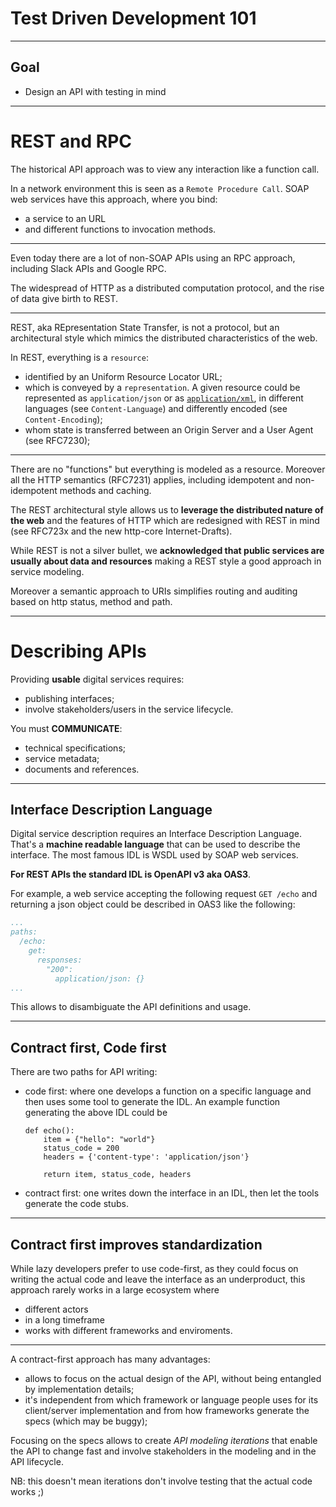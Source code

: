 # Test Driven Development 101

---


## Goal

  - Design an API with testing in mind
    
---

# REST and RPC

The historical API approach was to view any interaction like a function call.

In a network environment this is seen as a `Remote Procedure Call`.
SOAP web services have this approach, where you bind:

 * a service to an URL 
 * and different functions to invocation methods.

----

Even today there are a lot of non-SOAP APIs using an RPC approach, 
including Slack APIs and Google RPC.

The widespread of HTTP as a distributed computation protocol,
 and the rise of data give birth to REST.

----

REST, aka REpresentation State Transfer, is not a protocol,
 but an architectural style which mimics the distributed characteristics of the web.

In REST, everything is a `resource`:

- identified by an Uniform Resource Locator URL;
- which is conveyed by a `representation`. A given resource 
could be represented as `application/json` or 
as [`application/xml`](https://tools.ietf.org/html/rfc7303), 
in different languages (see `Content-Language`)
 and differently encoded (see `Content-Encoding`);
- whom state is transferred between an Origin Server
 and a User Agent (see RFC7230);

---- 

There are no "functions" but everything is modeled as a resource. 
Moreover all the HTTP semantics (RFC7231) applies, including idempotent 
and non-idempotent methods and caching.

The REST architectural style allows us to 
**leverage the distributed nature of the web** and
 the features of HTTP which are redesigned with REST in mind 
 (see RFC723x and the new http-core Internet-Drafts).

While REST is not a silver bullet, we 
**acknowledged that public services are usually about data and resources**
 making a REST style a good approach in service modeling. 

Moreover a semantic approach to URIs simplifies routing and auditing
 based on http status, method and path.

---

# Describing APIs

Providing **usable** digital services requires:

- publishing interfaces;
- involve stakeholders/users in the service lifecycle.

You must **COMMUNICATE**:

- technical specifications;
- service metadata;
- documents and references.

---

## Interface Description Language

Digital service description requires an Interface Description Language. 
That's a **machine readable
language** that can be used to describe the interface. 
The most famous IDL is WSDL used by SOAP web services. 

**For REST APIs the standard IDL is OpenAPI v3 aka OAS3**.

For example, a web service accepting the following request `GET /echo` and
 returning a json object could be described in OAS3 like the following:

```yaml
...
paths:
  /echo:
    get:
      responses:
        "200":
          application/json: {}
...
```

This allows to disambiguate the API definitions and usage.

---

## Contract first, Code first

There are two paths for API writing:

- code first: where one develops a function on a specific language 
  and then uses some tool to generate the
  IDL. An example function generating the above IDL could be
  
  ```
  def echo():
      item = {"hello": "world"}
      status_code = 200
      headers = {'content-type': 'application/json'}
      
      return item, status_code, headers
  ```
  
- contract first: one writes down the interface in an IDL,
 then let the tools generate the code stubs.

---

## Contract first improves standardization

While lazy developers prefer to use code-first, 
as they could focus on writing the actual code and leave 
the interface as an underproduct, 
this approach rarely works in a large ecosystem where

  * different actors 
  * in a long timeframe 
  * works with different frameworks and enviroments.

----

A contract-first approach has many advantages:

- allows to focus on the actual design of the API, without 
  being entangled by implementation details;
- it's independent from which framework or language people uses
  for its client/server implementation and from how frameworks generate the
  specs (which may be buggy);

Focusing on the specs allows to create *API modeling iterations* that enable
the API to change fast and involve stakeholders in the modeling and in the 
API lifecycle.

NB: this doesn't mean iterations don't involve testing that the actual code works ;)
